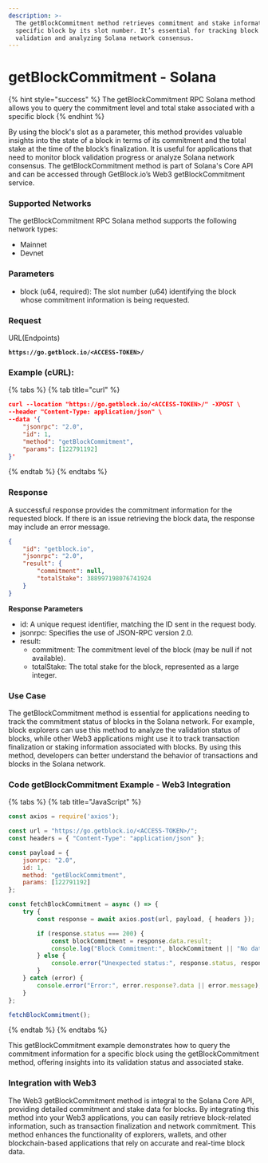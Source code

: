 ```yaml
---
description: >-
  The getBlockCommitment method retrieves commitment and stake information for a
  specific block by its slot number. It’s essential for tracking block
  validation and analyzing Solana network consensus.
---
```


# getBlockCommitment - Solana

{% hint style="success" %}
The getBlockCommitment RPC Solana method allows you to query the commitment level and total stake associated with a specific block
{% endhint %}

&#x20;By using the block's slot as a parameter, this method provides valuable insights into the state of a block in terms of its commitment and the total stake at the time of the block’s finalization. It is useful for applications that need to monitor block validation progress or analyze Solana network consensus. The getBlockCommitment method is part of Solana's Core API and can be accessed through GetBlock.io’s Web3 getBlockCommitment service.

### **Supported Networks**

The getBlockCommitment RPC Solana method supports the following network types:

* Mainnet
* Devnet

### Parameters

* block (u64, required): The slot number (u64) identifying the block whose commitment information is being requested.

### Request

URL(Endpoints)

<pre class="language-json" data-full-width="false"><code class="lang-json"><strong>https://go.getblock.io/&#x3C;ACCESS-TOKEN>/
</strong></code></pre>

### Example (cURL):

{% tabs %}
{% tab title="curl" %}
```json
curl --location "https://go.getblock.io/<ACCESS-TOKEN>/" -XPOST \
--header "Content-Type: application/json" \
--data '{
    "jsonrpc": "2.0",
    "id": 1,
    "method": "getBlockCommitment",
    "params": [122791192]
}'
```
{% endtab %}
{% endtabs %}

### Response

A successful response provides the commitment information for the requested block. If there is an issue retrieving the block data, the response may include an error message.

```json
{
    "id": "getblock.io",
    "jsonrpc": "2.0",
    "result": {
        "commitment": null,
        "totalStake": 388997198076741924
    }
}
```

**Response Parameters**

* id: A unique request identifier, matching the ID sent in the request body.
* jsonrpc: Specifies the use of JSON-RPC version 2.0.
* result:
  * commitment: The commitment level of the block (may be null if not available).
  * totalStake: The total stake for the block, represented as a large integer.

### Use Case

The getBlockCommitment method is essential for applications needing to track the commitment status of blocks in the Solana network. For example, block explorers can use this method to analyze the validation status of blocks, while other Web3 applications might use it to track transaction finalization or staking information associated with blocks. By using this method, developers can better understand the behavior of transactions and blocks in the Solana network.

### Code getBlockCommitment Example - Web3 Integration

{% tabs %}
{% tab title="JavaScript" %}
```javascript
const axios = require('axios');

const url = "https://go.getblock.io/<ACCESS-TOKEN>/";
const headers = { "Content-Type": "application/json" };

const payload = {
    jsonrpc: "2.0",
    id: 1, 
    method: "getBlockCommitment",
    params: [122791192]
};

const fetchBlockCommitment = async () => {
    try {
        const response = await axios.post(url, payload, { headers });

        if (response.status === 200) {
            const blockCommitment = response.data.result;
            console.log("Block Commitment:", blockCommitment || "No data available");
        } else {
            console.error("Unexpected status:", response.status, response.statusText);
        }
    } catch (error) {
        console.error("Error:", error.response?.data || error.message);
    }
};

fetchBlockCommitment();
```
{% endtab %}
{% endtabs %}

This getBlockCommitment example demonstrates how to query the commitment information for a specific block using the getBlockCommitment method, offering insights into its validation status and associated stake.

### Integration with Web3

The Web3 getBlockCommitment method is integral to the Solana Core API, providing detailed commitment and stake data for blocks. By integrating this method into your Web3 applications, you can easily retrieve block-related information, such as transaction finalization and network commitment. This method enhances the functionality of explorers, wallets, and other blockchain-based applications that rely on accurate and real-time block data.
